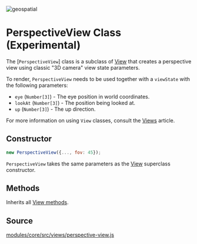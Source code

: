 <p class="badges">
  <img src="https://img.shields.io/badge/geopspatial-no-lightgrey.svg?style=flat-square" alt="geospatial" />
</p>

# PerspectiveView Class (Experimental)

The [`PerspectiveView`] class is a subclass of [View](/docs/api-reference/view.md) that creates a perspective view using classic "3D camera" view state parameters.

To render, `PerspectiveView` needs to be used together with a `viewState` with the following parameters:

* `eye` (`Number[3]`) - The eye position in world coordinates.
* `lookAt` (`Number[3]`) - The position being looked at.
* `up` (`Number[3]`) - The up direction.

For more information on using `View` classes, consult the [Views](/docs/developer-guide/views.md) article.


## Constructor

```js
new PerspectiveView({..., fov: 45});
```

`PerspectiveView` takes the same parameters as the [View](/docs/api-reference/view.md) superclass constructor.

## Methods

Inherits all [View methods](/docs/api-reference/view.md#methods).


## Source

[modules/core/src/views/perspective-view.js](https://github.com/uber/deck.gl/blob/master/modules/core/src/views/perspective-view.js)
